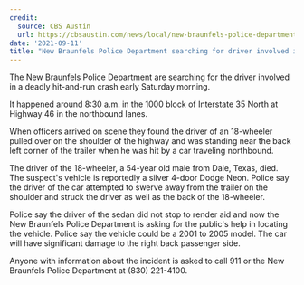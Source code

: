```yaml
---
credit:
  source: CBS Austin
  url: https://cbsaustin.com/news/local/new-braunfels-police-department-searching-for-driver-involved-in-deadly-hit-and-run
date: '2021-09-11'
title: "New Braunfels Police Department searching for driver involved in deadly hit-and-run"
---
```

The New Braunfels Police Department are searching for the driver involved in a deadly hit-and-run crash early Saturday morning.

It happened around 8:30 a.m. in the 1000 block of Interstate 35 North at Highway 46 in the northbound lanes.

When officers arrived on scene they found the driver of an 18-wheeler pulled over on the shoulder of the highway and was standing near the back left corner of the trailer when he was hit by a car traveling northbound.

The driver of the 18-wheeler, a 54-year old male from Dale, Texas, died. The suspect's vehicle is reportedly a silver 4-door Dodge Neon. Police say the driver of the car attempted to swerve away from the trailer on the shoulder and struck the driver as well as the back of the 18-wheeler.

Police say the driver of the sedan did not stop to render aid and now the New Braunfels Police Department is asking for the public's help in locating the vehicle. Police say the vehicle could be a 2001 to 2005 model. The car will have significant damage to the right back passenger side.

Anyone with information about the incident is asked to call 911 or the New Braunfels Police Department at (830) 221-4100.
